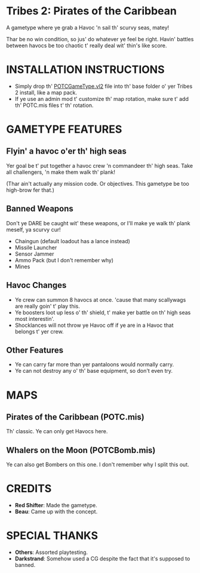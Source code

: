 # Tribes 2: Pirates of the Caribbean
A gametype where ye grab a Havoc 'n sail th' scurvy seas, matey!

Thar be no win condition, so jus' do whatever ye feel be right. Havin' battles between havocs be too chaotic t' really deal wit' thin's like score.

# INSTALLATION INSTRUCTIONS
- Simply drop th' [POTCGameType.vl2](POTCGameType.vl2) file into th' base folder o' yer Tribes 2 install, like a map pack.
- If ye use an admin mod t' customize th' map rotation, make sure t' add th' POTC.mis files t' th' rotation.

# GAMETYPE FEATURES
## Flyin' a havoc o'er th' high seas
Yer goal be t' put together a havoc crew 'n commandeer th' high seas. Take all challengers, 'n make them walk th' plank!

(Thar ain't actually any mission code. Or objectives. This gametype be too high-brow fer that.)

## Banned Weapons
Don't ye DARE be caught wit' these weapons, or I'll make ye walk th' plank meself, ya scurvy cur!
- Chaingun (default loadout has a lance instead)
- Missile Launcher
- Sensor Jammer
- Ammo Pack (but I don't remember why)
- Mines

## Havoc Changes
- Ye crew can summon 8 havocs at once. 'cause that many scallywags are really goin' t' play this.
- Ye boosters loot up less o' th' shield, t' make yer battle on th' high seas most interestin'.
- Shocklances will not throw ye Havoc off if ye are in a Havoc that belongs t' yer crew.

## Other Features
- Ye can carry far more than yer pantaloons would normally carry.
- Ye can not destroy any o' th' base equipment, so don't even try.

# MAPS
## Pirates of the Caribbean (POTC.mis)
Th' classic. Ye can only get Havocs here.

## Whalers on the Moon (POTCBomb.mis)
Ye can also get Bombers on this one. I don't remember why I split this out.

# CREDITS
- **Red Shifter**: Made the gametype.
- **Beau**: Came up with the concept.

# SPECIAL THANKS
- **Others**: Assorted playtesting.
- **Darkstrand**: Somehow used a CG despite the fact that it's supposed to banned.